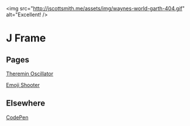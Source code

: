 <img src="http://jscottsmith.me/assets/img/waynes-world-garth-404.gif" alt="Excellent! />

# J Frame

## Pages

[Theremin Oscillator](https://jscottsmith.github.io/theremin-oscillator/example/)

[Emoji Shooter](https://jscottsmith.github.io/emoji-shooter/dist/)

## Elsewhere

[CodePen](https://codepen.io/jscottsmith/)
